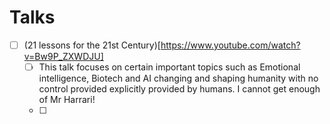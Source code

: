 # Talks

- [ ] (21 lessons for the 21st Century)[https://www.youtube.com/watch?v=Bw9P_ZXWDJU]
  - [ ] This talk focuses on certain important topics such as Emotional intelligence, Biotech and AI changing and shaping humanity with no control provided explicitly provided by humans. I cannot get enough of Mr Harrari!
  - [ ] 

